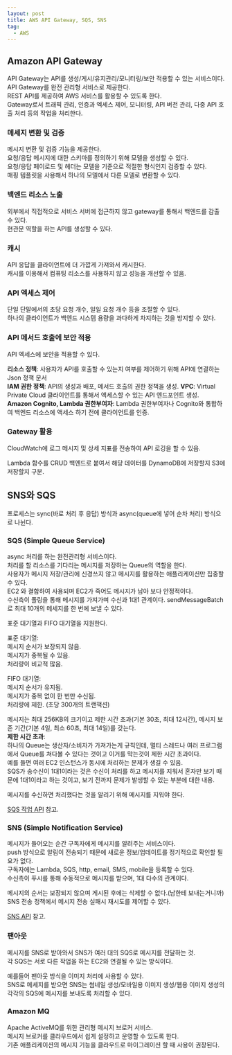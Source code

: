 ```yaml
---
layout: post
title: AWS API Gateway, SQS, SNS
tag:
  - AWS
---
```


## Amazon API Gateway
API Gateway는 API를 생성/게시/유지관리/모니터링/보안 적용할 수 있는 서비스이다.  
API Gateway를 완전 관리형 서비스로 제공한다.  
REST API를 제공하여 AWS 서비스를 활용할 수 있도록 한다.  
Gateway로서 트래픽 관리, 인증과 엑세스 제어, 모니터링, API 버전 관리, 다중 API 호출 처리 등의 작업을 처리한다.

### 메세지 변환 및 검증
메시지 변환 및 검증 기능을 제공한다.  
요청/응답 메시지에 대한 스키마를 정의하기 위해 모델을 생성할 수 있다.  
요청/응답 페이로드 및 헤더는 모델을 기준으로 적절한 형식인지 검증할 수 있다.  
매핑 템플릿을 사용해서 하나의 모델에서 다른 모델로 변환할 수 있다.  

### 백엔드 리소스 노출
외부에서 직접적으로 서비스 서버에 접근하지 않고 gateway를 통해서 백엔드를 감출 수 있다.  
현관문 역할을 하는 API를 생성할 수 있다.

### 캐시
API 응답을 클라이언트에 더 가깝게 가져와서 캐시한다.  
캐시를 이용해서 컴퓨팅 리소스를 사용하지 않고 성능을 개선할 수 있음.  

### API 엑세스 제어
단일 단말에서의 초당 요청 개수, 일일 요청 개수 등을 조절할 수 있다.  
하나의 클라이언트가 백엔드 시스템 용량을 과다하게 차지하는 것을 방지할 수 있다.

### API 메서드 호출에 보안 적용
API 엑세스에 보안을 적용할 수 있다.  

**리소스 정책**: 사용자가 API를 호출할 수 있는지 여부를 제어하기 위해 API에 연결하는 Json 정책 문서  
**IAM 권한 정책**: API의 생성과 배포, 메서드 호출의 권한 정책을 생성.
**VPC**: Virtual Private Cloud 클라이언트를 통해서 액세스할 수 있는 API 엔드포인트 생성.  
**Amazon Cognito, Lambda 권한부여자**: Lambda 권한부여자나 Cognito와 통합하여 백엔드 리소스에 액세스 하기 전에 클라이언트를 인증.

### Gateway 활용
CloudWatch에 로그 메시지 및 상세 지표를 전송하여 API 로깅을 할 수 있음.

Lambda 함수를 CRUD 백엔드로 붙여서 해당 데이터를 DynamoDB에 저장할지 S3에 저장할지 구분.

## SNS와 SQS
프로세스는 sync(바로 처리 후 응답) 방식과 async(queue에 넣어 순차 처리) 방식으로 나뉜다.  

### SQS (Simple Queue Service)
async 처리를 하는 완전관리형 서비스이다.  
처리를 할 리소스를 기다리는 메시지를 저장하는 Queue의 역할을 한다.  
사용자가 메시지 저장/관리에 신경쓰지 않고 메시지를 활용하는 애플리케이션만 집중할 수 있다.  
EC2 와 결합하여 사용되며 EC2가 죽어도 메시지가 남아 보다 안정적이다.  
수신측이 폴링을 통해 메시지를 가져가며 수신과 1대1 관계이다.
sendMessageBatch로 최대 10개의 메세지를 한 번에 보낼 수 있다.  

표준 대기열과 FIFO 대기열을 지원한다.  

표준 대기열:  
메시지 순서가 보장되지 않음.  
메시지가 중복될 수 있음.  
처리량이 비교적 많음.

FIFO 대기열:  
메시지 순서가 유지됨.  
메시지가 중복 없이 한 번만 수신됨.  
처리량에 제한. (초당 300개의 트랜잭션)

메시지는 최대 256KB의 크기이고 제한 시간 초과(기본 30초, 최대 12시간), 메시지 보존 기간(기본 4일, 최소 60초, 최대 14일)를 갖는다.  
**제한 시간 초과**:  
하나의 Queue는 생산자/소비자가 가져가는게 규칙인데, 멀티 스레드나 여러 프로그램에서 Queue를 쳐다볼 수 있다는 것이고 이거를 막는것이 제한 시간 초과이다.  
예를 들면 여러 EC2 인스턴스가 동시에 처리하는 문제가 생길 수 있음.  
SQS가 송수신이 1대1이라는 것은 수신이 처리를 하고 메시지를 지워서 혼자만 보기 때문에 1대1이라고 하는 것이고, 보기 전까지 문제가 발생할 수 있는 부분에 대한 내용.

메시지를 수신하면 처리했다는 것을 알리기 위해 메시지를 지워야 한다.  

[SQS 작업 API](http://docs.aws.amazon.com/AWSSimpleQueueService/latest/APIReference/Welcome.html) 참고.  

### SNS (Simple Notification Service)
메시지가 들어오는 순간 구독자에게 메시지를 알려주는 서비스이다.  
push 방식으로 알림이 전송되기 때문에 새로운 정보/업데이트를 정기적으로 확인할 필요가 없다.  
구독자에는 Lambda, SQS, http, email, SMS, mobile을 등록할 수 있다.  
수신측이 푸시를 통해 수동적으로 메시지를 받으며, 1대 다수의 관계이다.  

메시지의 순서는 보장되지 않으며 게시된 후에는 삭제할 수 없다.(남한테 보내는거니까)  
SNS 전송 정책에서 메시지 전송 실패시 재시도를 제어할 수 있다.  

[SNS API](https://docs.aws.amazon.com/sns/latest/api/API_Operations.html) 참고.

### 팬아웃
메시지를 SNS로 받아와서 SNS가 여러 대의 SQS로 메시지를 전달하는 것.  
각 SQS는 서로 다른 작업을 하는 EC2와 연결될 수 있는 방식이다.  

예를들어 팬아웃 방식을 이미지 처리에 사용할 수 있다.  
SNS로 메세지를 받으면 SNS는 썸네일 생성/모바일용 이미지 생성/웹용 이미지 생성의 각각의 SQS에 메시지를 보내도록 처리할 수 있다.

### Amazon MQ
Apache ActiveMQ를 위한 관리형 메시지 브로커 서비스.  
메시지 브로커를 클라우드에서 쉽게 설정하고 운영할 수 있도록 한다.  
기존 애플리케이션의 메시지 기능을 클라우드로 마이그레이션 할 때 사용이 권장된다.